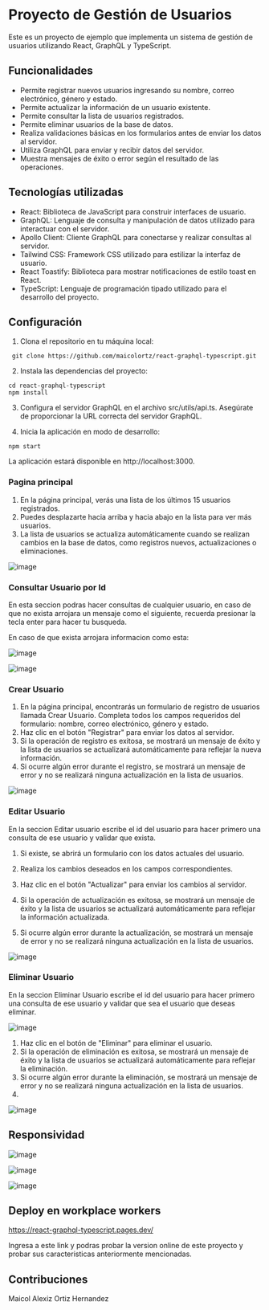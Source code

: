 # Proyecto de Gestión de Usuarios

Este es un proyecto de ejemplo que implementa un sistema de gestión de usuarios utilizando React, GraphQL y TypeScript.

## Funcionalidades

- Permite registrar nuevos usuarios ingresando su nombre, correo electrónico, género y estado.
- Permite actualizar la información de un usuario existente.
- Permite consultar la lista de usuarios registrados.
- Permite eliminar usuarios de la base de datos.
- Realiza validaciones básicas en los formularios antes de enviar los datos al servidor.
- Utiliza GraphQL para enviar y recibir datos del servidor.
- Muestra mensajes de éxito o error según el resultado de las operaciones.

## Tecnologías utilizadas

- React: Biblioteca de JavaScript para construir interfaces de usuario.
- GraphQL: Lenguaje de consulta y manipulación de datos utilizado para interactuar con el servidor.
- Apollo Client: Cliente GraphQL para conectarse y realizar consultas al servidor.
- Tailwind CSS: Framework CSS utilizado para estilizar la interfaz de usuario.
- React Toastify: Biblioteca para mostrar notificaciones de estilo toast en React.
- TypeScript: Lenguaje de programación tipado utilizado para el desarrollo del proyecto.

## Configuración

1. Clona el repositorio en tu máquina local:

  ```shell
   git clone https://github.com/maicolortz/react-graphql-typescript.git
  ```
    
2. Instala las dependencias del proyecto:
 ```shell
cd react-graphql-typescript
npm install
 ```
 3. Configura el servidor GraphQL en el archivo src/utils/api.ts. Asegúrate de proporcionar la URL correcta del servidor GraphQL.

4. Inicia la aplicación en modo de desarrollo:
 ```shell
npm start
 ```
La aplicación estará disponible en http://localhost:3000.

### Pagina principal

1. En la página principal, verás una lista de los últimos 15 usuarios registrados.
2. Puedes desplazarte hacia arriba y hacia abajo en la lista para ver más usuarios.
3. La lista de usuarios se actualiza automáticamente cuando se realizan cambios en la base de datos, como registros nuevos, actualizaciones o eliminaciones.


![image](https://github.com/maicolortz/react-graphql-typescript/assets/107804493/b4a53170-c3b1-47ed-9d71-65713fb07c76)

### Consultar Usuario por Id
En esta seccion podras hacer consultas de cualquier usuario, en caso de que no exista arrojara un mensaje como el siguiente, recuerda presionar la tecla enter para hacer tu busqueda.

En caso de que exista arrojara informacion como esta:  

![image](https://github.com/maicolortz/react-graphql-typescript/assets/107804493/728eb487-20ee-4a7b-b0f6-f2bc7cfe50da)



![image](https://github.com/maicolortz/react-graphql-typescript/assets/107804493/3cd4ba4b-3f37-4e48-83a7-bcb65801fbbe)

### Crear Usuario

1. En la página principal, encontrarás un formulario de registro de usuarios llamada Crear Usuario.
Completa todos los campos requeridos del formulario: nombre, correo electrónico, género y estado.
2. Haz clic en el botón "Registrar" para enviar los datos al servidor.
3. Si la operación de registro es exitosa, se mostrará un mensaje de éxito y la lista de usuarios se actualizará automáticamente para reflejar la nueva información.
4. Si ocurre algún error durante el registro, se mostrará un mensaje de error y no se realizará ninguna actualización en la lista de usuarios.

![image](https://github.com/maicolortz/react-graphql-typescript/assets/107804493/a65f264a-9e08-45a9-88ab-8bc539fcf332)

### Editar Usuario
En la seccion Editar usuario escribe el id del usuario para hacer primero una consulta de ese usuario y validar que exista. 

1. Si existe, se abrirá un formulario con los datos actuales del usuario.
2. Realiza los cambios deseados en los campos correspondientes.
3. Haz clic en el botón "Actualizar" para enviar los cambios al servidor.
4. Si la operación de actualización es exitosa, se mostrará un mensaje de éxito y la lista de usuarios se actualizará automáticamente para reflejar la información actualizada.

5. Si ocurre algún error durante la actualización, se mostrará un mensaje de error y no se realizará ninguna actualización en la lista de usuarios.

![image](https://github.com/maicolortz/react-graphql-typescript/assets/107804493/da35b94e-091c-4ad8-9977-ecdbb7147526)


### Eliminar Usuario
En la seccion Eliminar Usuario escribe el id del usuario para hacer primero una consulta de ese usuario y validar que sea el usuario que deseas eliminar. 

![image](https://github.com/maicolortz/react-graphql-typescript/assets/107804493/28cf379e-644f-44f1-8df4-5276d71a4e24)


1. Haz clic en el botón de "Eliminar" para eliminar el usuario.
2. Si la operación de eliminación es exitosa, se mostrará un mensaje de éxito y la lista de usuarios se actualizará automáticamente para reflejar la eliminación.
3. Si ocurre algún error durante la eliminación, se mostrará un mensaje de error y no se realizará ninguna actualización en la lista de usuarios.
4. 
![image](https://github.com/maicolortz/react-graphql-typescript/assets/107804493/35cc8c98-46b8-4f20-a3c8-051539c5ea82)

## Responsividad

![image](https://github.com/maicolortz/react-graphql-typescript/assets/107804493/86f82db7-3951-4aa3-a135-cd1a91e73fb2)

![image](https://github.com/maicolortz/react-graphql-typescript/assets/107804493/278cca92-c3d6-4000-a18e-e575f150c306)

![image](https://github.com/maicolortz/react-graphql-typescript/assets/107804493/2811ef8e-74b5-4490-8162-d6ed754108e7)

## Deploy en workplace workers

https://react-graphql-typescript.pages.dev/

Ingresa a este link y podras probar la version online de este proyecto y probar sus caracteristicas anteriormente mencionadas. 




## Contribuciones
Maicol Alexiz Ortiz Hernandez





